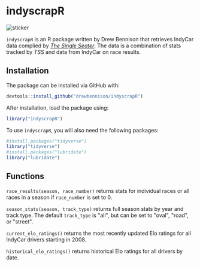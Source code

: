 # indyscrapR
![sticker](https://user-images.githubusercontent.com/46604140/88116012-9ccd2380-cb85-11ea-9dc0-44d9472af888.png)

`indyscrapR` is an R package written by Drew Bennison that retrieves IndyCar data complied by [*The Single Seater*](https://thesingleseater.com/). The data is a combination of stats tracked by *TSS* and data from IndyCar on race results. 

## Installation
The package can be installed via GitHub with:
``` R
devtools::install_github("drewbennison/indyscrapR")
```
After installation, load the package using:
``` R
library("indyscrapR")
```
To use `indyscrapR`, you will also need the following packages:
``` R
#install.packages("tidyverse")
library("tidyverse")
#install.packages("lubridate")
library("lubridate")
```
## Functions
`race_results(season, race_number)` returns stats for individual races or all races in a season if `race_number` is set to 0.

`season_stats(season, track_type)` returns full season stats by year and track type. The default `track_type` is "all", but can be set to "oval", "road", or "street".

`current_elo_ratings()` returns the most recently updated Elo ratings for all IndyCar drivers starting in 2008. 

`historical_elo_ratings()` returns historical Elo ratings for all drivers by date.
